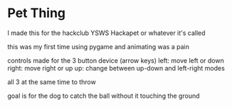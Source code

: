 # Pet Thing
I made this for the hackclub YSWS Hackapet or whatever it's called

this was my first time using pygame and animating was a pain

controls made for the 3 button device (arrow keys)
left: move left or down
right: move right or up
up: change between up-down and left-right modes

all 3 at the same time to throw

goal is for the dog to catch the ball without it touching the ground